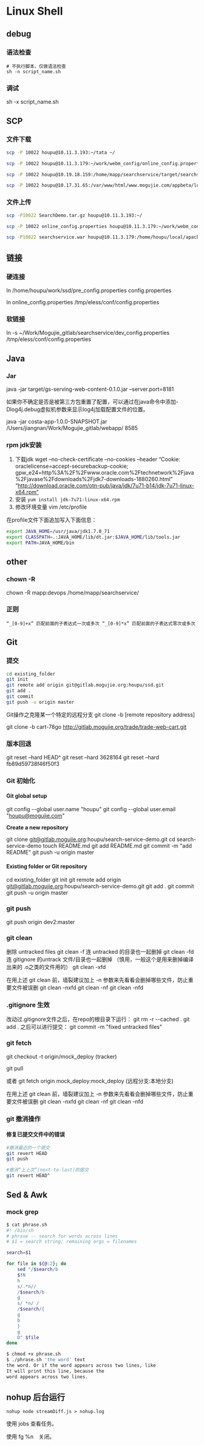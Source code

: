# Linux Shell

## debug

### 语法检查

```Shell
# 不执行脚本，仅做语法检查
sh -n script_name.sh
```

### 调试

sh -x script_name.sh

## SCP

### 文件下载

```bash
scp -P 10022 houpu@10.11.3.193:~/tata ~/

scp -P 10022 houpu@10.11.3.179:~/work/webm_config/online_config.properties ~/

scp -P 10022 houpu@10.19.18.159:/home/mapp/searchservice/target/searchservice.war ~/

scp -P 10022 houpu@10.17.31.65:/var/www/html/www.mogujie.com/appbeta/logs/crond/20160604/search_dc_check.log  /home/houpu/tempfile/search_dc_check_64_3165.log
```

### 文件上传

```bash
scp -P10022 SearchDemo.tar.gz houpu@10.11.3.193:~/

scp -P 10022 online_config.properties houpu@10.11.3.179:~/work/webm_config/

scp -P10022 searchservice.war houpu@10.11.3.179:/home/houpu/local/apache-tomcat-7.0.67/webapps/

```

## 链接

### 硬连接

ln /home/houpu/work/ssd/pre_config.properties config.properties

ln online_config.properties /tmp/eless/conf/config.properties

### 软链接

ln -s ~/Work/Mogujie_gitlab/searchservice/dev_config.properties /tmp/eless/conf/config.properties


## Java

### Jar

java -jar target/gs-serving-web-content-0.1.0.jar –server.port=8181

如果你不确定是否是被第三方包重置了配置，可以通过在java命令中添加-Dlog4j.debug虚拟机参数来显示log4j加载配置文件的位置。

java -jar costa-app-1.0.0-SNAPSHOT.jar /Users/jiangnan/Work/Mogujie_gitlab/webapp/ 8585

### rpm jdk安装

1. 下载jdk
wget –no-check-certificate –no-cookies –header “Cookie: oraclelicense=accept-securebackup-cookie; gpw_e24=http%3A%2F%2Fwww.oracle.com%2Ftechnetwork%2Fjava%2Fjavase%2Fdownloads%2Fjdk7-downloads-1880260.html” “http://download.oracle.com/otn-pub/java/jdk/7u71-b14/jdk-7u71-linux-x64.rpm”
2. 安装
`yum install jdk-7u71-linux-x64.rpm`
3. 修改环境变量
vim /etc/profile

在profile文件下面追加写入下面信息：

```bash
export JAVA_HOME=/usr/java/jdk1.7.0_71
export CLASSPATH=.:JAVA_HOME/lib/dt.jar:$JAVA_HOME/lib/tools.jar
export PATH=JAVA_HOME/bin
```

## other

### chown -R

chown -R mapp:devops /home/mapp/searchservice/

### 正则

``“_[0-9]+x” 匹配前面的子表达式一次或多次
“_[0-9]*x” 匹配前面的子表达式零次或多次``


## Git

### 提交

```bash
cd existing_folder
git init
git remote add origin git@gitlab.mogujie.org:houpu/ssd.git
git add .
git commit
git push -u origin master
```

Git操作之克隆某一个特定的远程分支
git clone -b <branch name> [remote repository address]

git clone -b cart-78go http://gitlab.mogujie.org/trade/trade-web-cart.git

### 版本回退

git reset –hard HEAD^
git reset –hard 3628164
git reset –hard fb89d59738f46f50f3

### Git 初始化

#### Git global setup

git config --global user.name "houpu"
git config --global user.email "houpu@mogujie.com"

**Create a new repository**

git clone git@gitlab.mogujie.org:houpu/search-service-demo.git
cd search-service-demo
touch README.md
git add README.md
git commit -m "add README"
git push -u origin master

#### Existing folder or Git repository

cd existing_folder
git init
git remote add origin git@gitlab.mogujie.org:houpu/search-service-demo.git
git add .
git commit
git push -u origin master

### git push

git push origin dev2:master

### git clean

删除 untracked files
git clean -f
连 untracked 的目录也一起删掉
git clean -fd
连 gitignore 的untrack 文件/目录也一起删掉 （慎用，一般这个是用来删掉编译出来的 .o之类的文件用的）
git clean -xfd

在用上述 git clean 前，墙裂建议加上 -n 参数来先看看会删掉哪些文件，防止重要文件被误删
git clean -nxfd
git clean -nf
git clean -nfd

### .gitignore 生效

改动过.gitignore文件之后，在repo的根目录下运行：
git rm -r --cached .
git add .
之后可以进行提交：
git commit -m "fixed untracked files"

### git fetch

git checkout -t origin/mock_deploy   (tracker)

git pull

或者
git fetch origin mock_deploy:mock_deploy  (远程分支:本地分支)

在用上述 git clean 前，墙裂建议加上 -n 参数来先看看会删掉哪些文件，防止重要文件被误删
git clean -nxfd
git clean -nf
git clean -nfd

### git 撤消操作

#### 修复已提交文件中的错误

```bash
#撤消最近的一个提交
git revert HEAD
git push

#撤消“上上次”(next-to-last)的提交
git revert HEAD^
```

## Sed & Awk

### mock grep

```bash
$ cat phrase.sh
#! /bin/sh
# phrase -- search for words across lines
# $1 = search string; remaining args = filenames

search=$1

for file in ${@:2}; do
    sed "/$search/b
    $!N
    h
    s/.*n//
    /$search/b
    g
    s/ *n/ /
    /$search/{
    g
    b
    }
    g
    D" $file
done

$ chmod +x phrase.sh
$ ./phrase.sh 'the word' text
the word. Or if the word appears across two lines, like
It will print this line, because the
word appears across two lines.
```

## nohup 后台运行

`nohup node streamDiff.js > nohup.log`

使用 jobs 查看任务。

使用 fg %n　关闭。

